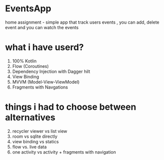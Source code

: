 # EventsApp
home assignment - simple app that track users events , you can add, delete event and you can watch the events 

# what i have userd?
1. 100% Kotlin
2. Flow (Coroutines)
3. Dependency Injection with Dagger hilt
4. View Binding
5. MVVM (Model-View-ViewModel)
6. Fragments with Navgations

# things i had to choose between alternatives
2. recycler viewer vs list view
2. room vs sqlite directly
3. view binding vs statics
4. flow vs. live data
5. one activity vs activity + fragments with navigation


